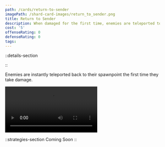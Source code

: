 ```yaml
---
path: /cards/return-to-sender
imagePath: /shard-card-images/return_to_sender.png
title: Return to Sender
description: When damaged for the first time, enemies are teleported to their spawn point.
cost: '5'
offenseRating: 0
defenseRating: 0
tags:
---
```

::details-section

::
<p>Enemies are instantly teleported back to their spawnpoint the first time they take damage.</p>
<div class="w-[50rem] max-w-full mt-4"><video src="\shard-card-pages-content\return-to-sender\return_to_sender_demonstration.mkv" controls class="max-w-full" /></div>

::strategies-section
Coming Soon
::